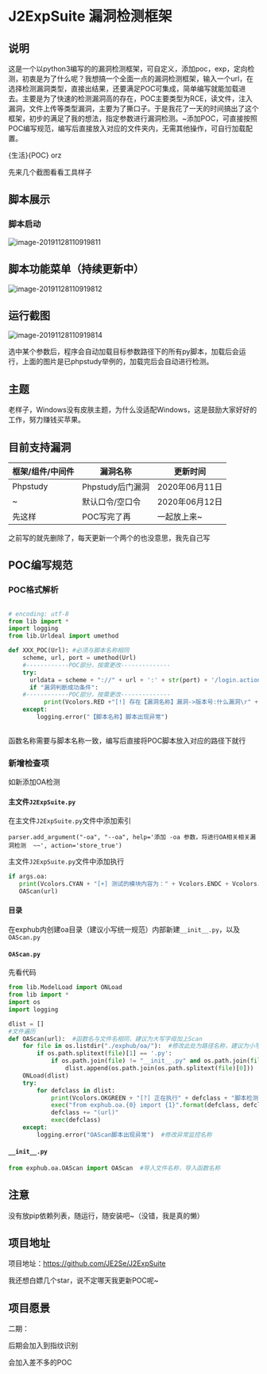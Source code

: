 # J2ExpSuite 漏洞检测框架
## 说明
这是一个以python3编写的的漏洞检测框架，可自定义，添加poc，exp，定向检测，初衷是为了什么呢？我想搞一个全面一点的漏洞检测框架，输入一个url，在选择检测漏洞类型，直接出结果，还要满足POC可集成，简单编写就能加载进去。主要是为了快速的检测漏洞高的存在，POC主要类型为RCE，读文件，注入漏洞，文件上传等类型漏洞，主要为了撕口子。于是我花了一天的时间搞出了这个框架，初步的满足了我的想法，指定参数进行漏洞检测。~添加POC，可直接按照POC编写规范，编写后直接放入对应的文件夹内，无需其他操作，可自行加载配置。

{生活}{POC} orz

先来几个截图看看工具样子

## 脚本展示

### 脚本启动
![image-20191128110919811](./doc/Xnip2020-06-11_12-43-27.jpg)

## 脚本功能菜单（持续更新中）
![image-20191128110919812](./doc/Xnip2020-06-11_12-43-54.jpg)

## 运行截图
![image-20191128110919814](./doc/Xnip2020-06-11_13-20-35.jpg)

选中某个参数后，程序会自动加载目标参数路径下的所有py脚本，加载后会运行，上面的图片是已phpstudy举例的，加载完后会自动进行检测。

## 主题 
老样子，Windows没有皮肤主题，为什么没适配Windows，这是鼓励大家好好的工作，努力赚钱买苹果。

## 目前支持漏洞

框架/组件/中间件 |  漏洞名称 | 更新时间
-|-|-
Phpstudy | Phpstudy后门漏洞 | 2020年06月11日 
  ~|默认口令/空口令 | 2020年06月12日 
  先这样|POC写完了再|一起放上来~


之前写的就先删除了，每天更新一个两个的也没意思，我先自己写

## POC编写规范

### POC格式解析

```python

# encoding: utf-8
from lib import *
import logging
from lib.Urldeal import umethod

def XXX_POC(Url): #必须与脚本名称相同
    scheme, url, port = umethod(Url)
    #------------POC部分，按需更改--------------
    try:
      urldata = scheme + "://" + url + ':' + str(port) + '/login.action'
      if "漏洞判断成功条件":
    #------------POC部分，按需更改--------------
          print(Vcolors.RED +"[!] 存在【漏洞名称】漏洞->版本号:什么漏洞\r" + Vcolors.ENDC)
    except:
        logging.error("【脚本名称】脚本出现异常")
        
```

函数名称需要与脚本名称一致，编写后直接将POC脚本放入对应的路径下就行
### 新增检查项
如新添加OA检测
#### 主文件```J2ExpSuite.py```
在主文件```J2ExpSuite.py```文件中添加索引

```parser.add_argument("-oa", "--oa", help='添加 -oa 参数，将进行OA相关相关漏洞检测  ~~', action='store_true')```

主文件```J2ExpSuite.py```文件中添加执行
 ```python
 if args.oa:
    print(Vcolors.CYAN + "[+] 测试的模块内容为：" + Vcolors.ENDC + Vcolors.RED + "OA相关漏洞检测" + Vcolors.ENDC)
    OAScan(url)
```
#### 目录
在exphub内创建oa目录（建议小写统一规范）内部新建```__init__.py```，以及```OAScan.py```

#### ```OAScan.py```

先看代码

```python
from lib.ModelLoad import ONLoad
from lib import *
import os
import logging

dlist = []
#文件遍历
def OAScan(url):  #函数名与文件名相同，建议为大写字母加上Scan
    for file in os.listdir("./exphub/oa/"):  #修改此处为路径名称，建议为小写
        if os.path.splitext(file)[1] == '.py':
            if os.path.join(file) != "__init__.py" and os.path.join(file) != "OAScan.py":     #排除init文件以及主扫描文件OAScan.py文件
                dlist.append(os.path.join(os.path.splitext(file)[0]))
    ONLoad(dlist)
    try:
        for defclass in dlist:
            print(Vcolors.OKGREEN + "[?] 正在执行" + defclass + "脚本检测.......\r" + Vcolors.ENDC)
            exec("from exphub.oa.{0} import {1}".format(defclass, defclass))   #此处修改导入的exphub.路径信息
            defclass += "(url)"
            exec(defclass)
    except:
        logging.error("OAScan脚本出现异常")  #修改异常监控名称
```

#### ```__init__.py```

```python
from exphub.oa.OAScan import OAScan  #导入文件名称，导入函数名称
```


## 注意

没有放pip依赖列表，随运行，随安装吧~（没错，我是真的懒）

## 项目地址

项目地址：https://github.com/JE2Se/J2ExpSuite

我还想白嫖几个star，说不定哪天我更新POC呢~

## 项目愿景
二期：

后期会加入到指纹识别

会加入差不多的POC

